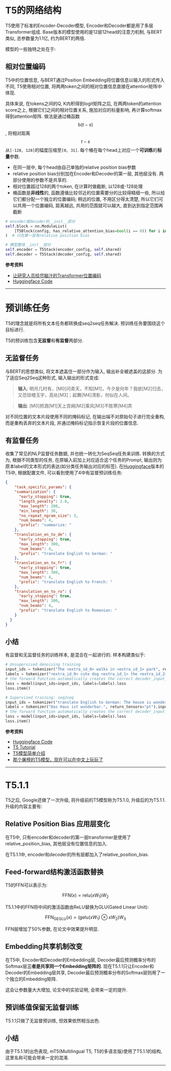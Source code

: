 # T5的网络结构

T5使用了标准的Encoder-Decoder模型, Encoder和Decoder都是用了多层Transformer组成. Base版本的模型使用的是12层12head的注意力机制, 与BERT类似, 总参数量为1.1亿, 约为BERT的两倍.

模型的一些独特之处在于:

## 相对位置编码

T5中的位置信息, 与BERT通过Position Embedding将位置信息以输入的形式传入不同, T5使用相对位置, 将两两token之间的相对位置信息直接在attention矩阵中体现.

具体来说, 在tokens之间的Q, K内积得到logit矩阵之后, 在两两token的attention score之上, 根据它们之间的相对位置关系, 施加对应的标量影响, 再计算softmax得到attention矩阵. 做法是通过桶函数$$\text{b}(t-s)$$, 将相对距离$$t-s$$从`[-128, 128]`的幅度压缩至`[0, 31]`. 每个桶在每个head上对应一个**可训练**的**标量**参数.

- 在同一层中, 每个head由自己单独的relative position bias参数
- relative position bias分别加在Encoder和Decoder的第一层, 其他层没有. 两部分使用的参数不是共享的.
- 相对位置超过128的两个token, 在计算时做截断, 以128或-128处理
- 桶函数是**非线性**的, 函数遵循比较邻近的位置需要分的比较得精细一些, 所以给它们都分配一个独立的位置编码; 稍远的位置, 不用区分得太清楚, 所以它们可以共用一个位置编码, 距离越远, 共用的范围就可以越大, 直到达到指定范围再截断


```python
# encoder或decoder的__init__部分
self.block = nn.ModuleList(
    [T5Block(config, has_relative_attention_bias=bool(i == 0)) for i in range(config.num_layers)]
)  # 只在第一层有relative position bias

# 模型整体__init__部分
self.encoder = T5Stack(encoder_config, self.shared)
self.decoder = T5Stack(decoder_config, self.shared)
```

**参考资料**

- [让研究人员绞尽脑汁的Transformer位置编码](https://spaces.ac.cn/archives/8130#T5%E5%BC%8F)
- [Huggingface Code](https://github.com/huggingface/transformers/blob/main/src/transformers/models/t5/modeling_t5.py#L388)

---

# 预训练任务

T5的理念就是将所有文本任务都转换成seq2seq任务解决. 预训练任务要围绕这个目标进行.

T5的预训练包含**无监督**和**有监督**两部分.

## 无监督任务

与BERT的思想类似, 将文本遮盖住一部分作为输入, 输出补全被遮盖的这部分. 为了适应Seq2Seq这种形式, 输入输出的形式变成:

> **输入**: 明月几时有，[M0]问青天，不知[M1]，今夕是何年？我欲[M2]归去，又恐琼楼玉宇，高处[M3]；起舞[M4]清影，何似在人间。

> **输出**: [M0]把酒[M1]天上宫阙[M2]乘风[M3]不胜寒[M4]弄

对不同位置的文本片段使用不同的掩码标记, 在输出端不对原始句子进行完全重构, 而是重构丢弃的文本片段, 并通过掩码标记指示恢复片段的位置信息.

## 有监督任务

收集了常见的NLP监督任务数据, 并也统一转化为SeqSeq任务来训练. 转换的方式为, 根据不同类型的任务, 在原输入前加上对应适合这个任务的Prompt, 输出则为原本label的文本形式的表达(如分类任务输出对应的标签). 在[Huggingface](https://huggingface.co/t5-base/blob/main/config.json)版本的T5中, 根据配置文件, 可以看到使用了4中有监督预训练任务:

```json
{
    "task_specific_params": {
    "summarization": {
      "early_stopping": true,
      "length_penalty": 2.0,
      "max_length": 200,
      "min_length": 30,
      "no_repeat_ngram_size": 3,
      "num_beams": 4,
      "prefix": "summarize: "
    },
    "translation_en_to_de": {
      "early_stopping": true,
      "max_length": 300,
      "num_beams": 4,
      "prefix": "translate English to German: "
    },
    "translation_en_to_fr": {
      "early_stopping": true,
      "max_length": 300,
      "num_beams": 4,
      "prefix": "translate English to French: "
    },
    "translation_en_to_ro": {
      "early_stopping": true,
      "max_length": 300,
      "num_beams": 4,
      "prefix": "translate English to Romanian: "
    }
  }
}
```

## 小结

有监督和无监督任务的训练样本, 是混合在一起进行的. 样本构建类似于:

```python
# Unsupervised denoising training
input_ids = tokenizer("The <extra_id_0> walks in <extra_id_1> park", return_tensors="pt").input_ids
labels = tokenizer("<extra_id_0> cute dog <extra_id_1> the <extra_id_2>", return_tensors="pt").input_ids
# the forward function automatically creates the correct decoder_input_ids
loss = model(input_ids=input_ids, labels=labels).loss
loss.item()
```

```python
# Supervised training: seq2seq
input_ids = tokenizer("translate English to German: The house is wonderful.", return_tensors="pt").input_ids
labels = tokenizer("Das Haus ist wunderbar.", return_tensors="pt").input_ids
# the forward function automatically creates the correct decoder_input_ids
loss = model(input_ids=input_ids, labels=labels).loss
loss.item()
```

**参考资料**

- [Huggingface Code](https://huggingface.co/t5-base/blob/main/config.json)
- [T5 Tutorial](https://github.com/chunhuizhang/bert_t5_gpt/blob/main/tutorials/09_t5_overall.ipynb)
- [T5模型简单介绍](https://blog.csdn.net/weixin_45684362/article/details/130216187)
- [那个屠榜的T5模型，现在可以在中文上玩玩了](https://kexue.fm/archives/7867)

---

# T5.1.1

T5之后, Google还做了一次升级, 将升级前的T5模型称为T5.1.0, 升级后的为T5.1.1. 升级的内容主要有:

## Relative Position Bias 应用层变化

在T5中, 只有encoder和decoder的第一层transformer是使用了relative_position_bias, 其他层没有位置信息的加入.

在T5.1.1中, encoder和decoder的所有层都加入了relative_position_bias.

## Feed-forward结构激活函数替换

T5的FFN可以表示为:

$$
\text{FFN}(x)=\text{relu}(xW_1)W_2
$$

T5.1.1中的FFN将中间的激活函数由ReLU替换为GLU(Gated Linear Unit):

$$
\text{FFN}_{\text{GEGLU}}(x)=\big(\text{gelu}(xW_1)\otimes xW_2\big)W_3
$$

FFN层增加了50%参数, 在论文中效果提升明显.

## Embedding共享机制改变

在T5中, Encoder和Decoder的Embedding层, Decoder最后预测概率分布的Softmax层**三者是共享同一个Embedding矩阵的**. 现在T5.1.1只让Encoder和Decoder的Embedding层共享, Decoder最后预测概率分布的Softmax层则用了一个独立的Embedding矩阵.

这会让参数量大大增加, 论文中的实验证明, 会带来一定的提升.

## 预训练值保留无监督训练

T5.1.1只做了无监督预训练, 但效果依然相当出色.

## 小结

由于T5.1.1的出色表现, mT5(Multilingual T5, T5的多语言版)使用了T5.1.1的结构, 这里名称可能会带来一定的混淆.

---
